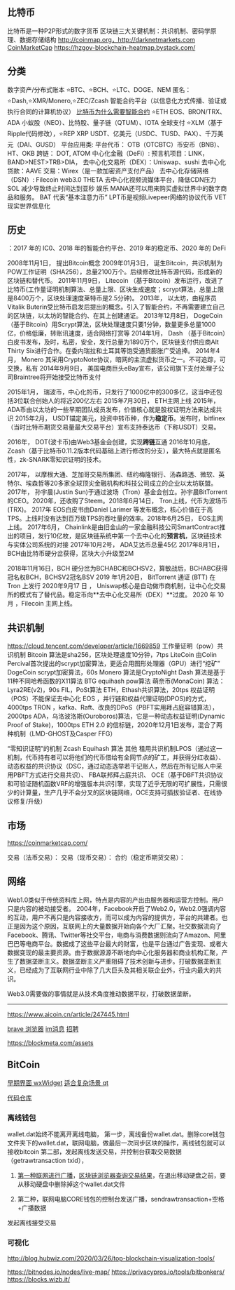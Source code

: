 ## 比特币
比特币是一种P2P形式的数字货币
区块链三大关键机制：共识机制、密码学原理、数据存储结构
http://coinmap.org，http://darknetmarkets.com
[CoinMarketCap](https://coinmarketcap.com/) 
https://hzgov-blockchain-heatmap.bystack.com/
## 分类
数字资产/分布式账本
    ⭐BTC、⭐BCH、⭐LTC、DOGE、NEM
    匿名：
    ⭐Dash,⭐XMR/Monero,⭐ZEC/Zcash
智能合约平台（以信息化方式传播、验证或执行合同的计算机协议）
[比特币为什么需要智能合约](http://www.elecfans.com/blockchain/1106705.html)
    ⭐ETH
    EOS、BRON/TRX、ADA
    小蚁股（NEO）、比特股、量子链（QTUM）、IOTA
全球支付
    ⭐XLM（基于Ripple代码修改），⭐REP
    XRP USDT、亿美元（USDC、TUSD、PAX）、千万美元（DAI、GUSD）
平台应用类:
    平台代币：
        OTB（OTCBTC）币安币（BNB）、HT、OKB
    跨链：
        DOT, ATOM
    中心化金融（DeFi）:
        预言机项目：LINK，BAND>NEST>TRB>DIA，
        去中心化交易所（DEX）：Uniswap、sushi
        去中心化贷款：AAVE
        交易：Wirex（是一款加密资产支付产品）
    去中心化存储网络（DSN）:
        Filecoin web3.0
        THETA 去中心化视频流媒体平台，降低CDN压力
        SOL 减少导致终止时间达到亚秒
    娱乐
        MANA还可以用来购买虚拟世界中的数字商品和服务。
        BAT 代表“基本注意力币”
        LPT币是视频Livepeer网络的协议代币
        VET 现实世界信息化



## 历史 

：2017 年的 IC0、2018 年的智能合约平台、2019 年的稳定币、2020 年的 DeFi

2008年11月1日，  提出Bitcoin概念
2009年01月3日，  诞生Bitcoin，共识机制为POW工作证明（SHA256），总量2100万个。后续修改比特币源代码，形成新的区块链和替代币。
2011年11月9日，  Litecoin （基于Bitcoin）发布运行，改进了比特币(工作量证明机制算法、总量上限、区块生成速度；scrypt算法，总量上限是8400万个，区块处理速度莱特币是2.5分钟)。
2013年，        以太坊，由程序员Vitalik Buterin受比特币启发后提出的概念。引入了智能合约，不再需要建立自己的区块链，以太坊的智能合约、在其上创建通证。
2013年12月8日， DogeCoin （基于Bitcoin）用Scrypt算法，区块处理速度只要1分钟，数量更多总量1000亿，价格低廉，转账讯速度，适合网络打赏等
2014年1月，     Dash （基于Bitcoin）白皮书发布，及时，私密，安全，发行总量为1890万个，区块链支付供应商Alt Thirty Six进行合作。在委内瑞拉和土耳其等饱受通货膨胀广受追捧。
2014年4月，     Monero 其采用CryptoNote协议，暗网的主流虚拟货币之一。不可追踪，可交换，私有
2014年9月9日，  美国电商巨头eBay宣布，该公司旗下支付处理子公司Braintree将开始接受比特币支付

2015年1月，     瑞波币，中心化的币，只发行了1000亿中的300多亿，这当中还包括3位联合创始人的将近200亿左右
2015年7月30日， ETH主网上线
2015年，        ADA币由以太坊的一些早期团队成员发布，价值核心就是股权证明方法来达成共识
2015年2月，     USDT锚定美元，投资中转币种，作为**稳定币**。发布时，bitfinex（当时比特币期货交易量最大交易平台）宣布支持泰达币（下称USDT）交易。

2016年，        DOT(波卡币)由Web3基金会创建，实现**跨链**互通
2016年10月底，  Zcash（基于比特币0.11.2版本代码基础上进行修改的分支），最大特点就是匿名性，zk-SNARK零知识证明的技术。

2017年，        以摩根大通、芝加哥交易所集团、纽约梅隆银行、汤森路透、微软、英特尔、埃森哲等20多家全球顶尖金融机构和科技公司成立的企业以太坊联盟。
2017年，       孙宇晨(Justin Sun)于通过波场（Tron）基金会创立。孙宇晨BitTorrent的CEO。2020年，还收购了Steem。2018年6月14日， Tron上线，代币为波场币(TRX)。
2017年          EOS白皮书由Daniel Larimer 等发布概念，核心价值在于高TPS。上线时没有达到百万级TPS的吞吐量的效率。2018年6月25日， EOS主网上线。
2017年6月，     Chainlink是由旧金山的一家金融科技公司SmartContract推出的项目，发行10亿枚，是区块链系统中第一个去中心化的**预言机**，区块链技术与实体公司系统的对接
2017年10月2号， ADA艾达币总量45亿 
2017年8月1日，  BCH由比特币硬分岔获得，区块大小升级至2M

2018年11月16日，BCH 硬分岔为BCHABC和BCHSV2，算敏战后，BCHABC获得冠名权BCH，BCHSV2冠名BSV
2019 年1月20日， BitTorrent 通证 (BTT) 在 Tron 上发行
2020年9月17 日 ， Uniswap核心是自动做市商机制，让中心化交易所的模式有了替代品。稳定币向**去中心化交易所（DEX）**过度。
2020 年 10 月 ，Filecoin 主网上线。

## 共识机制
https://cloud.tencent.com/developer/article/1669859
工作量证明（pow）共识机制
    Bitcoin  算法是sha256，区块处理速度10分钟，7tps
    LiteCoin 由Colin Percival首次提出的scrypt加密算法，更适合用图形处理器（GPU）进行“挖矿”
    DogeCoin scrypt加密算法，60s
    Monero 算法是CryptoNight
    Dash  算法是基于11种不同哈希函数的X11算法
    BTG  equihash pow算法
    萌奈币(MonaCoin) 算法：Lyra2RE(v2)，90s
    FIL，PoSt算法
    ETH，Ethash共识算法，20tps
权益证明（POS）不能保证去中心化
    EOS ，并行链和权益代理证明(DPOS)的方式，4000tps
    TRON ，kafka、Raft、改良的DPoS（PBFT实用拜占庭容错算法），2000tps
    ADA，乌洛波洛斯(Ouroboros)算法，它是一种动态权益证明(Dynamic Proof of Stake)，1000tps
    ETH 2.0 的信标链，2020年12月1日发布，混合了两种机制（LMD-GHOST及Casper FFG）

“零知识证明”的机制
    Zcash Equihash 算法
其他
    租用共识机制LPOS（通过这一机制，代币持有者可以将他们的代币借给有全网节点的矿工，并获得分红收益）、
    动态权益的共识协议（DSC，通过动态选举若干记账人，然后在所有记账人中采用PBFT方式进行交易共识）、
    FBA联邦拜占庭共识、
    OCE（基于DBFT共识协议和可验证随机函数VRF的增强版本共识引擎，实现了近乎无限的可扩展性，只需很少的计算量，生产几乎不会分叉的区块链网络，OCE支持可插拔验证者、在线协议修复/升级）

## 市场
https://coinmarketcap.com/

交易（法币交易）：
交易（现币交易）：
合约（稳定币期货交易）：

## 网络
Web1.0类似于传统资料库上网，特点是内容的产出由服务器和运营方控制。用户只是内容的被动接受者。
2004年，Facebook开启了Web2.0，Web2.0强调内容的互动，用户不再只是内容接收方，而可以成为内容的提供方，平台的共建者。也正是因为这个原因，互联网上的大量数据开始向各个大厂汇聚。社交数据流向了Facebook、腾讯、Twitter等社交平台，电商与消费数据则流向了Amazon、阿里巴巴等电商平台。数据成了这些平台最大的财富，也是平台通过广告变现、或者大数据变现的最主要资源。由于数据源源不断地向中心化服务器和商业机构汇聚，产生了数据垄断主义。数据垄断主义严重阻碍了技术创新与进步。打破数据垄断主义，已经成为了互联网行业中除了几大巨头及其相关联企业外，行业内最大的共识。

Web3.0需要做的事情就是从技术角度推动数据平权，打破数据垄断。

--------
https://www.aicoin.cn/article/247445.html

[brave 浏览器]()
[im消息](https://github.com/status-im/)
[招聘](https://github.com/district0x/ethlance)

https://blockmeta.com/assets

## BitCoin
[早期界面 wxWidget](https://www.wxwidgets.org/docs/tutorials/)
[适合复杂场景 qt](https://www.wxwidgets.org/docs/tutorials/)

[代码仓库](https://github.com/bitcoin)
### 离线钱包
[](https://blog.csdn.net/michael51/article/details/108767970)

 
wallet.dat始终不能离开离线电脑，
第一步，离线备份wallet.dat。删除core钱包文件夹下的wallet.dat，联网电脑，做最后一次同步区块的操作，离线钱包就可以接收bitcoin
第二部，发起离线发送交易，并控制台获取交易数据（getrawtransaction txid），
1. [第一种联网进行广播](https://btc.com/tools/tx/publish)，[区块链浏览器查询交易结果](https://btc.com/bc1qxdalrxa66rdknqwgle6k850zs36mjurel0kr52)，在退出移动硬盘之前，要从移动硬盘中删除掉这个wallet.dat文件

2. 第二种，联网电脑CORE钱包的控制台发送广播，sendrawtransaction+空格+广播数据

发起离线接受交易

### 可视化
http://blog.hubwiz.com/2020/03/26/top-blockchain-visualization-tools/

https://bitnodes.io/nodes/live-map/
https://privacypros.io/tools/bitbonkers/
https://blocks.wizb.it/